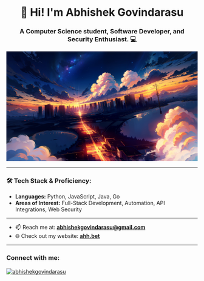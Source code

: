 <h1 align="center">👋 Hi! I'm Abhishek Govindarasu </h1>
<h3 align="center">A Computer Science student, Software Developer, and Security Enthusiast. 💻</h3>

<p align="center">
  <img src="https://raw.githubusercontent.com/abhishekg999/abhishekg999/refs/heads/main/bg.jpg" alt="Profile Banner" />
</p>

---

### 🛠 Tech Stack & Proficiency:
- **Languages:** Python, JavaScript, Java, Go
- **Areas of Interest:** Full-Stack Development, Automation, API Integrations, Web Security

---

- 📫 Reach me at: <b>abhishekgovindarasu@gmail.com</b>
- 🌐 Check out my website: <b><a href="https://ahh.bet">ahh.bet</a></b>

---

<h3 align="left">Connect with me:</h3>
<p align="left">
  <a href="https://linkedin.com/in/abhishekgovindarasu" target="blank">
    <img align="center" src="https://raw.githubusercontent.com/rahuldkjain/github-profile-readme-generator/master/src/images/icons/Social/linked-in-alt.svg" alt="abhishekgovindarasu" height="30" width="40" />
  </a>
</p>
